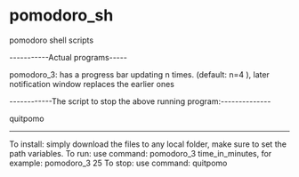 pomodoro_sh
===========

pomodoro shell scripts



 -----------Actual programs-----

pomodoro_3: has a  progress bar updating n times. (default: n=4 ), later notification window replaces the earlier ones

------------The script to stop the above running program:--------------

quitpomo

------------
To install: simply download the files to any local folder, make sure to set the path variables.
To run: use command: pomodoro_3 time_in_minutes, for example: pomodoro_3 25
To stop: use command: quitpomo


